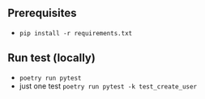 Prerequisites
-------------
 * `pip install -r requirements.txt`

Run test (locally)
------------------
 * `poetry run pytest`
 * just one test `poetry run pytest -k test_create_user
`